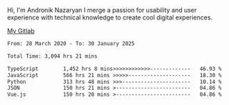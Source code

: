 Hi, I'm Andronik Nazaryan
I merge a passion for usability and user experience with technical knowledge to create cool digital experiences.

[My Gitlab](https://gitlab.com/anridev24)

<!--START_SECTION:waka-->

```txt
From: 28 March 2020 - To: 30 January 2025

Total Time: 3,094 hrs 21 mins

TypeScript        1,452 hrs 8 mins>>>>>>>>>>>>-------------   46.93 %
JavaScript        566 hrs 21 mins >>>>>--------------------   18.30 %
Python            313 hrs 48 mins >>>----------------------   10.14 %
JSON              150 hrs 21 mins >------------------------   04.86 %
Vue.js            150 hrs 20 mins >------------------------   04.86 %
```

<!--END_SECTION:waka-->
